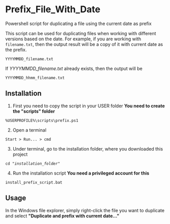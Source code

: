 # Prefix_File_With_Date
Powershell script for duplicating a file using the current date as prefix

This script can be used for duplicating files when working with different versions based on the date.
For example, if you are working with <code>filename.txt</code>, then the output result will be a copy of it with current date as the prefix.

<code>YYYYMMDD_filename.txt</code>

If *YYYYMMDD_filename.txt* already exists, then the output will be 

<code>YYYYMMDD_hhmm_filename.txt</code>

## Installation
1. First you need to copy the script in your USER folder **You need to create the "scripts" folder**

<code>%USERPROFILE%\scripts\prefix.ps1</code>

2. Open a terminal

<code>Start > Run... > cmd</code>

3. Under terminal, go to the installation folder, where you downloaded this project

<code>cd *"installation_folder"*</code>

4. Run the installation script **You need a privileged account for this**

<code>install_prefix_script.bat</code>


## Usage
In the Windows file explorer, simply right-click the file you want to duplicate and select **"Duplicate and prefix with current date..."**